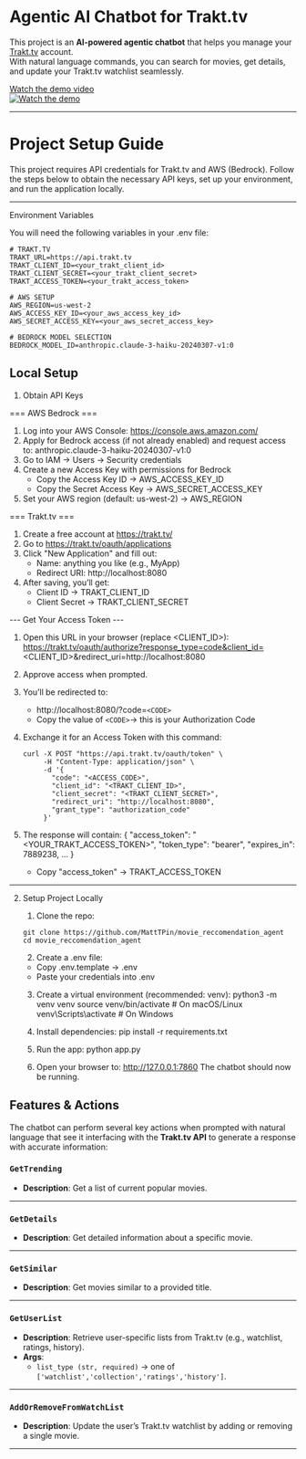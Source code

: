 # Agentic AI Chatbot for Trakt.tv

This project is an **AI-powered agentic chatbot** that helps you manage your [Trakt.tv](https://trakt.tv/) account.  
With natural language commands, you can search for movies, get details, and update your Trakt.tv watchlist seamlessly.

[Watch the demo video](https://youtu.be/tgt72iw6b3k)  
[![Watch the demo](https://img.youtube.com/vi/iJgqI5_qwdc/hqdefault.jpg)](https://www.youtube.com/watch?v=iJgqI5_qwdc)

---

# Project Setup Guide

This project requires API credentials for Trakt.tv and AWS (Bedrock).
Follow the steps below to obtain the necessary API keys, set up your environment, and run the application locally.

--------------------------------------------------------------------
Environment Variables

You will need the following variables in your .env file:

```
# TRAKT.TV
TRAKT_URL=https://api.trakt.tv
TRAKT_CLIENT_ID=<your_trakt_client_id>
TRAKT_CLIENT_SECRET=<your_trakt_client_secret>
TRAKT_ACCESS_TOKEN=<your_trakt_access_token>

# AWS SETUP
AWS_REGION=us-west-2
AWS_ACCESS_KEY_ID=<your_aws_access_key_id>
AWS_SECRET_ACCESS_KEY=<your_aws_secret_access_key>

# BEDROCK MODEL SELECTION
BEDROCK_MODEL_ID=anthropic.claude-3-haiku-20240307-v1:0
```

## Local Setup
1. Obtain API Keys

=== AWS Bedrock ===
1. Log into your AWS Console: https://console.aws.amazon.com/
2. Apply for Bedrock access (if not already enabled) and request access to:
   anthropic.claude-3-haiku-20240307-v1:0
3. Go to IAM → Users → Security credentials
4. Create a new Access Key with permissions for Bedrock
   - Copy the Access Key ID → AWS_ACCESS_KEY_ID
   - Copy the Secret Access Key → AWS_SECRET_ACCESS_KEY
5. Set your AWS region (default: us-west-2) → AWS_REGION

=== Trakt.tv ===
1. Create a free account at https://trakt.tv/
2. Go to https://trakt.tv/oauth/applications
3. Click "New Application" and fill out:
   - Name: anything you like (e.g., MyApp)
   - Redirect URI: http://localhost:8080
4. After saving, you’ll get:
   - Client ID → TRAKT_CLIENT_ID
   - Client Secret → TRAKT_CLIENT_SECRET

--- Get Your Access Token ---
1. Open this URL in your browser (replace <CLIENT_ID>):
   https://trakt.tv/oauth/authorize?response_type=code&client_id=<CLIENT_ID>&redirect_uri=http://localhost:8080

2. Approve access when prompted.

3. You’ll be redirected to:
   - http://localhost:8080/?code=`<CODE>`
   - Copy the value of `<CODE>`→ this is your Authorization Code

4. Exchange it for an Access Token with this command:

   ```
   curl -X POST "https://api.trakt.tv/oauth/token" \
        -H "Content-Type: application/json" \
        -d '{
          "code": "<ACCESS_CODE>",
          "client_id": "<TRAKT_CLIENT_ID>",
          "client_secret": "<TRAKT_CLIENT_SECRET>",
          "redirect_uri": "http://localhost:8080",
          "grant_type": "authorization_code"
        }'
    ```

5. The response will contain:
   {
     "access_token": "<YOUR_TRAKT_ACCESS_TOKEN>",
     "token_type": "bearer",
     "expires_in": 7889238,
     ...
   }
   - Copy "access_token" → TRAKT_ACCESS_TOKEN

--------------------------------------------------------------------
2. Setup Project Locally
    1. Clone the repo:
    ```
    git clone https://github.com/MattTPin/movie_reccomendation_agent
    cd movie_reccomendation_agent
    ```

    2. Create a .env file:
    - Copy .env.template → .env
    - Paste your credentials into .env

    3. Create a virtual environment (recommended: venv):
    python3 -m venv venv
    source venv/bin/activate   # On macOS/Linux
    venv\Scripts\activate      # On Windows

    4. Install dependencies:
    pip install -r requirements.txt

    5. Run the app:
    python app.py

    6. Open your browser to:
    http://127.0.0.1:7860
    The chatbot should now be running.


## Features & Actions

The chatbot can perform several key actions when prompted with natural language that see it interfacing with the **Trakt.tv API** to generate a response with accurate information:

### `GetTrending`
- **Description**: Get a list of current popular movies.
---

### `GetDetails`
- **Description**: Get detailed information about a specific movie.  

---

### `GetSimilar`
- **Description**: Get movies similar to a provided title.

---
### `GetUserList`
- **Description**: Retrieve user-specific lists from Trakt.tv (e.g., watchlist, ratings, history).  
- **Args**:  
  - `list_type (str, required)` → one of `['watchlist','collection','ratings','history']`.  

---
### `AddOrRemoveFromWatchList`
- **Description**: Update the user’s Trakt.tv watchlist by adding or removing a single movie.  
---
